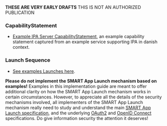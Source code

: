<p class="dragon"><strong>THESE ARE VERY EARLY DRAFTS</strong> THIS IS NOT AN AUTHORIZED PUBLICATION</p>

### CapabilityStatement

* [Example IPA Server CapabilityStatement](CapabilityStatement-example-ipa-server.html), an
  example capability statement captured from an example service supporting IPA in danish context.

### Launch Sequence

* [See examples Launches here](https://www.hl7.org/fhir/smart-app-launch/examples.html).

<p class="dragon"><strong>Please do not implement the SMART App Launch mechanism based on
  examples!</strong> Examples in this implementation guide are meant to offer additional clarity on
  how the SMART App Launch mechanism works in certain circumstances. However, to appreciate all the
  details of the security mechanisms involved, all implementers of the SMART App Launch mechanism
  really need to study and understand the main <a
  href="http://hl7.org/fhir/smart-app-launch/">SMART App Launch specification</a>, and the
  underlying <a href="https://oauth.net/2/">OAuth2</a> and <a
  href="https://openid.net/connect/">OpenID Connect</a> specifications. Do give information
  security the attention it deserves!
</p>
